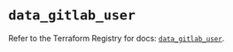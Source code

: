 # `data_gitlab_user`

Refer to the Terraform Registry for docs: [`data_gitlab_user`](https://registry.terraform.io/providers/gitlabhq/gitlab/17.0.0/docs/data-sources/user).
